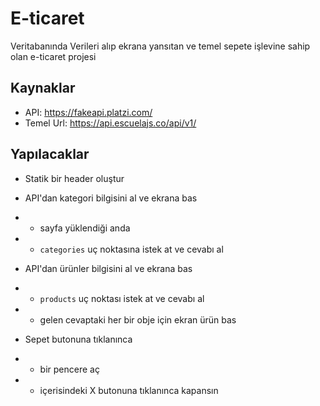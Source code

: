 # E-ticaret

Veritabanında Verileri alıp ekrana yansıtan
ve temel sepete işlevine sahip olan e-ticaret projesi

## Kaynaklar

- API: https://fakeapi.platzi.com/
- Temel Url: https://api.escuelajs.co/api/v1/

## Yapılacaklar

- Statik bir header oluştur

- API'dan kategori bilgisini al ve ekrana bas
- - sayfa yüklendiği anda
- - `categories` uç noktasına istek at ve cevabı al

- API'dan ürünler bilgisini al ve ekrana bas
- - `products` uç noktası istek at ve cevabı al
- - gelen cevaptaki her bir obje için ekran ürün bas

- Sepet butonuna tıklanınca
- - bir pencere aç
- - içerisindeki X butonuna tıklanınca kapansın
